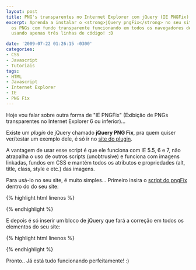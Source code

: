 ```yaml
---
layout: post
title: PNG's transparentes no Internet Explorer com jQuery (IE PNGFix)
excerpt: Aprenda a instalar o <strong>jQuery pngFix</strong> no seu site e deixe todos
  os PNGs com fundo transparente funcionando em todos os navegadores desde o IE 5.5
  usando apenas três linhas de código! :D

date: '2009-07-22 01:26:15 -0300'
categories:
- CSS
- Javascript
- Tutoriais
tags:
- HTML
- Javascript
- Internet Explorer
- IE
- PNG Fix
---
```

Hoje vou falar sobre outra forma de "IE PNGFix" (Exibição de PNGs transparentes no Internet Explorer 6 ou inferior)...

Existe um <em>plugin</em> de jQuery chamado <strong>jQuery PNG Fix</strong>, pra quem quiser ver/testar um exemplo dele, é só ir no [site do plugin](http://jquery.andreaseberhard.de/pngFix/).

A vantagem de usar esse script é que ele funciona com IE 5.5, 6 e 7, não atrapalha o uso de outros scripts (unobtrusive) e funciona com imagens linkadas, fundos em CSS e mantém todos os atributos e propriedades (alt, title, class, style e etc.) das imagens.

Para usá-lo no seu site, é muito simples... Primeiro insira o [script do pngFix](http://jquery.andreaseberhard.de/pngFix/jquery.pngFix.js) dentro do <head> do seu site:


{% highlight html linenos %}
<head>
  <title>Meu Site</title>
  <script language="JavaScript" src="jquery.js" type="text/javascript"></script>
  <script language="JavaScript" src="jquery.pngFix.js" type="text/javascript"></script>
</head>
{% endhighlight %}

E depois é só inserir um bloco de jQuery que fará a correção em todos os elementos do seu site:


{% highlight html linenos %}
<head>
  <title>Meu Site</title>
  <script language="JavaScript" src="jquery.js" type="text/javascript"></script>
  <script language="JavaScript" src="jquery.pngFix.js" type="text/javascript"></script>

  <script language="JavaScript" type="text/javascript">
  $(document).ready(function(){
    $(document).pngFix(); // "Executa" o pngFix em todos os elementos do site
  });
  </script>
</head>
{% endhighlight %}

Pronto.. Já está tudo funcionando perfeitamente! :)

